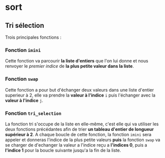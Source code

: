 # sort

## Tri sélection

Trois principales fonctions :

### Fonction `imini`

Cette fonction va parcourir **la liste d'entiers** que l'on lui donne et nous renvoyer le *premier indice* de **la plus petite valeur dans la liste**.

### Fonction `swap`

Cette fonction a pour but d'échanger deux valeurs dans une liste d'entier superieur à 2, elle va prendre la **valeur à l'indice** `i` puis l'échanger avec la **valeur à l'indice** `j`.

### Fonction `tri_selection`

La fonction tri s'occupe de la liste en elle-même, c'est elle qui va utiliser les deux fonctions précédantes afin de trier **un tableau d'entier de longueur supérieur à 2**.
A chaque boucle de cette fonction, la fonction `imini` sera appeler et donneras l'indice de la plus petite valeurs **puis** la fonction `swap` va se charger de d'echanger la valeur a l'indice reçu a **l'indices 0**, puis a **l'indice 1** pour la boucle suivante jusqu'a la fin de la liste.
